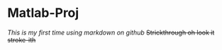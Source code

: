 # Matlab-Proj
*This is my first time using markdown on github*
~~Strickthrough oh look it stroke-ith~~
